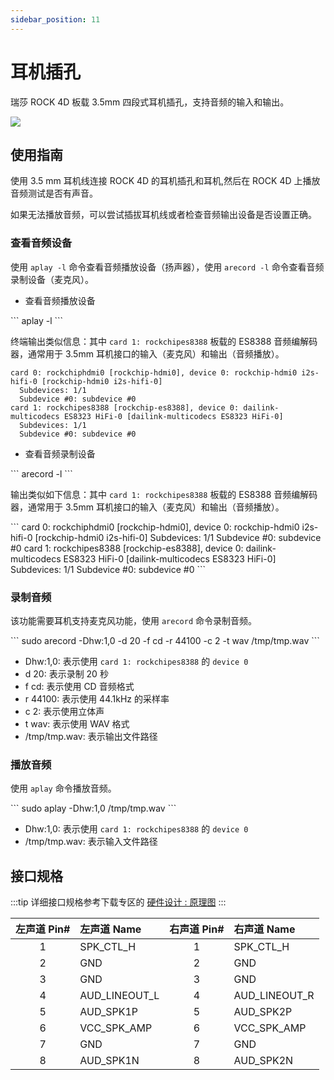 ```yaml
---
sidebar_position: 11
---
```


# 耳机插孔

瑞莎 ROCK 4D 板载 3.5mm 四段式耳机插孔，支持音频的输入和输出。

<div style={{textAlign: 'center'}}>
  <img src="/img/rock4/4d/rock4d-headphone.webp" style={{width: '100%', maxWidth: '1200px'}} />
</div>

## 使用指南

使用 3.5 mm 耳机线连接 ROCK 4D 的耳机插孔和耳机,然后在 ROCK 4D 上播放音频测试是否有声音。

如果无法播放音频，可以尝试插拔耳机线或者检查音频输出设备是否设置正确。

### 查看音频设备

使用 `aplay -l` 命令查看音频播放设备（扬声器），使用 `arecord -l` 命令查看音频录制设备（麦克风）。

- 查看音频播放设备

<NewCodeBlock tip="radxa@radxa-4d$" type="device">
```
aplay -l
```
</NewCodeBlock>

终端输出类似信息：其中 `card 1: rockchipes8388` 板载的 ES8388 音频编解码器，通常用于 3.5mm 耳机接口的输入（麦克风）和输出（音频播放）。

```
card 0: rockchiphdmi0 [rockchip-hdmi0], device 0: rockchip-hdmi0 i2s-hifi-0 [rockchip-hdmi0 i2s-hifi-0]
  Subdevices: 1/1
  Subdevice #0: subdevice #0
card 1: rockchipes8388 [rockchip-es8388], device 0: dailink-multicodecs ES8323 HiFi-0 [dailink-multicodecs ES8323 HiFi-0]
  Subdevices: 1/1
  Subdevice #0: subdevice #0
```

- 查看音频录制设备

<NewCodeBlock tip="radxa@radxa-4d$" type="device">
```
arecord -l
```
</NewCodeBlock>

输出类似如下信息：其中 `card 1: rockchipes8388` 板载的 ES8388 音频编解码器，通常用于 3.5mm 耳机接口的输入（麦克风）和输出（音频播放）。

<NewCodeBlock tip="radxa@radxa-4d$" type="device">
```
card 0: rockchiphdmi0 [rockchip-hdmi0], device 0: rockchip-hdmi0 i2s-hifi-0 [rockchip-hdmi0 i2s-hifi-0]
  Subdevices: 1/1
  Subdevice #0: subdevice #0
card 1: rockchipes8388 [rockchip-es8388], device 0: dailink-multicodecs ES8323 HiFi-0 [dailink-multicodecs ES8323 HiFi-0]
  Subdevices: 1/1
  Subdevice #0: subdevice #0
```
</NewCodeBlock>

### 录制音频

该功能需要耳机支持麦克风功能，使用 `arecord` 命令录制音频。

<NewCodeBlock tip="radxa@radxa-4d$" type="device">
```
sudo arecord -Dhw:1,0 -d 20 -f cd -r 44100 -c 2 -t wav  /tmp/tmp.wav
```
</NewCodeBlock>

- Dhw:1,0: 表示使用 `card 1: rockchipes8388` 的 `device 0`
- d 20: 表示录制 20 秒
- f cd: 表示使用 CD 音频格式
- r 44100: 表示使用 44.1kHz 的采样率
- c 2: 表示使用立体声
- t wav: 表示使用 WAV 格式
- /tmp/tmp.wav: 表示输出文件路径

### 播放音频

使用 `aplay` 命令播放音频。

<NewCodeBlock tip="radxa@radxa-4d$" type="device">
```
sudo aplay -Dhw:1,0 /tmp/tmp.wav
```
</NewCodeBlock>

- Dhw:1,0: 表示使用 `card 1: rockchipes8388` 的 `device 0`
- /tmp/tmp.wav: 表示输入文件路径

## 接口规格

:::tip
详细接口规格参考下载专区的 [硬件设计 : 原理图](../download)
:::

| 左声道 Pin# | 左声道 Name   | 右声道 Pin# | 右声道 Name   |
| :---------: | :------------ | :---------: | :------------ |
|      1      | SPK_CTL_H     |      1      | SPK_CTL_H     |
|      2      | GND           |      2      | GND           |
|      3      | GND           |      3      | GND           |
|      4      | AUD_LINEOUT_L |      4      | AUD_LINEOUT_R |
|      5      | AUD_SPK1P     |      5      | AUD_SPK2P     |
|      6      | VCC_SPK_AMP   |      6      | VCC_SPK_AMP   |
|      7      | GND           |      7      | GND           |
|      8      | AUD_SPK1N     |      8      | AUD_SPK2N     |
